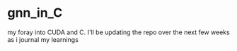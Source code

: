 # gnn_in_C
my foray into CUDA and C.
I'll be updating the repo over the next few weeks as i journal my learnings
